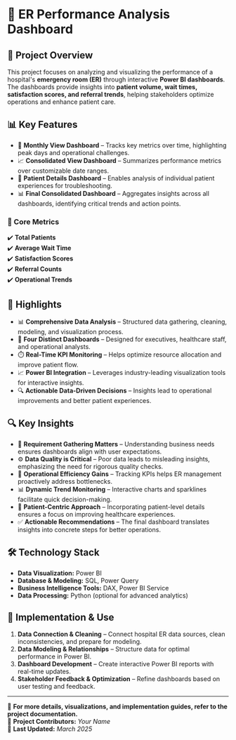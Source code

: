 # 🏥 ER Performance Analysis Dashboard

## 📌 Project Overview  
This project focuses on analyzing and visualizing the performance of a hospital's **emergency room (ER)** through interactive **Power BI dashboards**. The dashboards provide insights into **patient volume, wait times, satisfaction scores, and referral trends**, helping stakeholders optimize operations and enhance patient care.

## 📊 Key Features  
- 📅 **Monthly View Dashboard** – Tracks key metrics over time, highlighting peak days and operational challenges.  
- 📈 **Consolidated View Dashboard** – Summarizes performance metrics over customizable date ranges.  
- 👥 **Patient Details Dashboard** – Enables analysis of individual patient experiences for troubleshooting.  
- 📊 **Final Consolidated Dashboard** – Aggregates insights across all dashboards, identifying critical trends and action points.  

### 🔑 Core Metrics  
✔️ **Total Patients**  
✔️ **Average Wait Time**  
✔️ **Satisfaction Scores**  
✔️ **Referral Counts**  
✔️ **Operational Trends**  

## 🚀 Highlights  
- 📊 **Comprehensive Data Analysis** – Structured data gathering, cleaning, modeling, and visualization process.  
- 🏥 **Four Distinct Dashboards** – Designed for executives, healthcare staff, and operational analysts.  
- ⏱️ **Real-Time KPI Monitoring** – Helps optimize resource allocation and improve patient flow.  
- 📈 **Power BI Integration** – Leverages industry-leading visualization tools for interactive insights.  
- 🔍 **Actionable Data-Driven Decisions** – Insights lead to operational improvements and better patient experiences.  

## 🔍 Key Insights  
- 📌 **Requirement Gathering Matters** – Understanding business needs ensures dashboards align with user expectations.  
- ⚙️ **Data Quality is Critical** – Poor data leads to misleading insights, emphasizing the need for rigorous quality checks.  
- 🏥 **Operational Efficiency Gains** – Tracking KPIs helps ER management proactively address bottlenecks.  
- 📊 **Dynamic Trend Monitoring** – Interactive charts and sparklines facilitate quick decision-making.  
- 🎯 **Patient-Centric Approach** – Incorporating patient-level details ensures a focus on improving healthcare experiences.  
- ✅ **Actionable Recommendations** – The final dashboard translates insights into concrete steps for better operations.  

## 🛠️ Technology Stack  
- **Data Visualization:** Power BI  
- **Database & Modeling:** SQL, Power Query  
- **Business Intelligence Tools:** DAX, Power BI Service  
- **Data Processing:** Python (optional for advanced analytics)  

## 🚀 Implementation & Use  
1. **Data Connection & Cleaning** – Connect hospital ER data sources, clean inconsistencies, and prepare for modeling.  
2. **Data Modeling & Relationships** – Structure data for optimal performance in Power BI.  
3. **Dashboard Development** – Create interactive Power BI reports with real-time updates.  
4. **Stakeholder Feedback & Optimization** – Refine dashboards based on user testing and feedback.  

---

📂 **For more details, visualizations, and implementation guides, refer to the project documentation.**  
🔗 **Project Contributors:** *Your Name*  
📅 **Last Updated:** *March 2025*  
